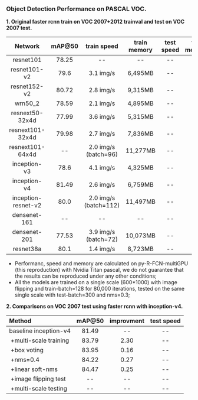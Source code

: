 
### Object Detection Performance on PASCAL VOC.
**1. Original faster rcnn train on VOC 2007+2012 trainval and test on VOC 2007 test.**

 Network|mAP@50|train speed|train memory|test speed|test memory
 :---:|:---:|:---:|:---:|:---:|:---:
 resnet101| 78.25 | -- | -- | -- | --
 resnet101-v2| 79.6 | 3.1 img/s | 6,495MB | -- | --
 resnet152-v2| 80.72 | 2.8 img/s | 9,315MB | -- | --
 wrn50_2| 78.59 | 2.1 img/s | 4,895MB | -- | --
 resnext50-32x4d| 77.99 | 3.6 img/s | 5,315MB | -- | --
 resnext101-32x4d| 79.98 | 2.7 img/s | 7,836MB | -- | --
 resnext101-64x4d| -- | 2.0 img/s (batch=96) | 11,277MB | -- | --
 inception-v3| 78.6 | 4.1 img/s | 4,325MB | -- | --
 inception-v4| 81.49 | 2.6 img/s | 6,759MB | -- | --
 inception-resnet-v2| 80.0 | 2.0 img/s (batch=112) | 11,497MB | -- | --
 densenet-161| -- | -- | -- | -- | --
 densenet-201| 77.53 | 3.9 img/s (batch=72) | 10,073MB | -- | --
 resnet38a| 80.1 | 1.4 img/s | 8,723MB | -- | --
 
 - Performanc, speed and memory are calculated on py-R-FCN-multiGPU (this reproduction) with Nvidia Titan pascal, we do not guarantee that the results can be reproduced under any other conditions;
 - All the models are trained on a single scale (600*1000) with image flipping and train-batch=128 for 80,000 iterations, tested on the same single scale with test-batch=300 and nms=0.3;
 
 
 **2. Comparisons on VOC 2007 test using faster rcnn with inception-v4.**
 
 Method|mAP@50| improvment |test speed
 :---|:---:|:---:|:---:
 baseline inception-v4 | 81.49 | -- | --
 &nbsp;+multi-scale training | 83.79 | 2.30 | --
 &nbsp;+box voting | 83.95 | 0.16 | --
 &nbsp;+nms=0.4 | 84.22 | 0.27 | --
 &nbsp;+linear soft-nms | 84.47 | 0.25 | --
 &nbsp;+image flipping test | -- | -- | --
 &nbsp;+multi-scale testing | -- | -- | --

